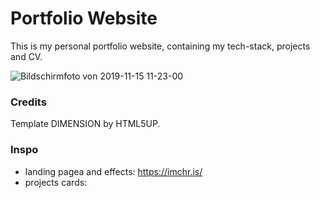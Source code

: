 # Portfolio Website

This is my personal portfolio website, containing my tech-stack, projects and CV.

![Bildschirmfoto von 2019-11-15 11-23-00](https://user-images.githubusercontent.com/44790691/68936230-64757a00-079a-11ea-86db-7b364f6b8aaa.png)

### Credits

Template DIMENSION by HTML5UP.

### Inspo
- landing pagea and effects: https://imchr.is/
- projects cards: 
